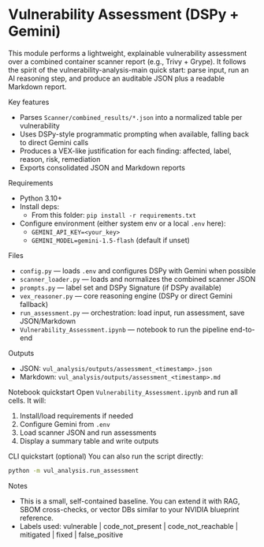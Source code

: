 # Vulnerability Assessment (DSPy + Gemini)

This module performs a lightweight, explainable vulnerability assessment over a combined container scanner report (e.g., Trivy + Grype). It follows the spirit of the vulnerability-analysis-main quick start: parse input, run an AI reasoning step, and produce an auditable JSON plus a readable Markdown report.

Key features
- Parses `Scanner/combined_results/*.json` into a normalized table per vulnerability
- Uses DSPy-style programmatic prompting when available, falling back to direct Gemini calls
- Produces a VEX-like justification for each finding: affected, label, reason, risk, remediation
- Exports consolidated JSON and Markdown reports

Requirements
- Python 3.10+
- Install deps:
  - From this folder: `pip install -r requirements.txt`
- Configure environment (either system env or a local `.env` here):
  - `GEMINI_API_KEY=<your_key>`
  - `GEMINI_MODEL=gemini-1.5-flash` (default if unset)

Files
- `config.py` — loads `.env` and configures DSPy with Gemini when possible
- `scanner_loader.py` — loads and normalizes the combined scanner JSON
- `prompts.py` — label set and DSPy Signature (if DSPy available)
- `vex_reasoner.py` — core reasoning engine (DSPy or direct Gemini fallback)
- `run_assessment.py` — orchestration: load input, run assessment, save JSON/Markdown
- `Vulnerability_Assessment.ipynb` — notebook to run the pipeline end-to-end

Outputs
- JSON: `vul_analysis/outputs/assessment_<timestamp>.json`
- Markdown: `vul_analysis/outputs/assessment_<timestamp>.md`

Notebook quickstart
Open `Vulnerability_Assessment.ipynb` and run all cells. It will:
1) Install/load requirements if needed
2) Configure Gemini from `.env`
3) Load scanner JSON and run assessments
4) Display a summary table and write outputs

CLI quickstart (optional)
You can also run the script directly:
```bash
python -m vul_analysis.run_assessment
```

Notes
- This is a small, self-contained baseline. You can extend it with RAG, SBOM cross-checks, or vector DBs similar to your NVIDIA blueprint reference.
- Labels used: vulnerable | code_not_present | code_not_reachable | mitigated | fixed | false_positive
